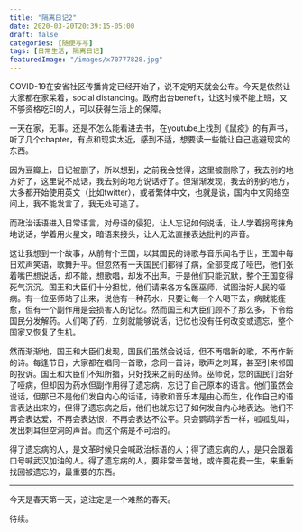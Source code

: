 ```yaml
---
title: "隔离日记2"
date: 2020-03-20T20:39:15-05:00
draft: false
categories: [随便写写]
tags: [日常生活, 隔离日记]
featuredImage: "/images/x70777828.jpg"
---
```


COVID-19在安省社区传播肯定已经开始了，说不定明天就会公布。今天是依然让大家都在家呆着，social distancing。政府出台benefit，让这时候不能上班，又不够资格吃EI的人，可以获得生活上的保障。
<!--more-->
一天在家，无事。还是不怎么能看进去书，在youtube上找到《鼠疫》的有声书，听了几个chapter，有点和现实太近，感到不适，想要读一些能让自己逃避现实的东西。

因为豆瓣上，日记被删了，所以想到，之前我会觉得，这里被删除了，我去别的地方好了，这里说不成话，我去别的地方说话好了。但渐渐发现，我去的别的地方，大多都开始使用英文（比如twitter），或者繁体中文，也就是说，国内中文网络空间上，我不能发言了，我无处可逃了。

而政治话语进入日常语言，对母语的侵犯，让人忘记如何说话，让人学着拐弯抹角地说话，学着用火星文，暗语来接头，让人无法直接表达批判的声音。

这让我想到一个故事，从前有个王国，以其国民的诗歌与音乐闻名于世，王国中每日欢声笑语，歌舞升平。但忽然有一天国民们都得了病，全部变成了哑巴，他们张着嘴巴想说话，却不能，想歌唱，却发不出声。于是他们只能沉默，整个王国变得死气沉沉。国王和大臣们十分担忧，他们请来各方名医巫师，试图治好人民的哑病。有一位巫师站了出来，说他有一种药水，只要让每一个人喝下去，病就能痊愈，但有一个副作用是会损害人的记忆。然而国王和大臣们顾不了那么多，下令给国民分发解药。人们喝了药，立刻就能够说话，记忆也没有任何改变或遗忘，整个国家又恢复了生机。

然而渐渐地，国王和大臣们发现，国民们虽然会说话，但不再唱新的歌，不再作新的诗。每逢节日，大家都在唱同一首歌，念同一首诗，歌声之刺耳，甚至引来邻国的投诉。国王和大臣们不知所措，只好找来之前的巫师。巫师说，您的国民们治好了哑病，但却因为药水但副作用得了遗忘病，忘记了自己原本的语言。他们虽然会说话，但那已不是他们发自内心的话语，诗歌和音乐本是由心而生，化作自己的语言表达出来的，但得了遗忘病之后，他们也就忘记了如何发自内心地表达。他们不再会表达爱，不再会表达恨，不再会表达不公平。只会鹦鹉学舌一样，呱呱乱叫，发出刺耳但空洞的声音。而这个病是不可治的。

得了遗忘病的人，是文革时候只会喊政治标语的人；得了遗忘病的人，是只会跟着口号喊武汉加油的人。得了遗忘病的人，要非常辛苦地，或许要花费一生，来重新找回被遗忘的，最重要的东西。

---

今天是春天第一天，这注定是一个难熬的春天。

待续。

